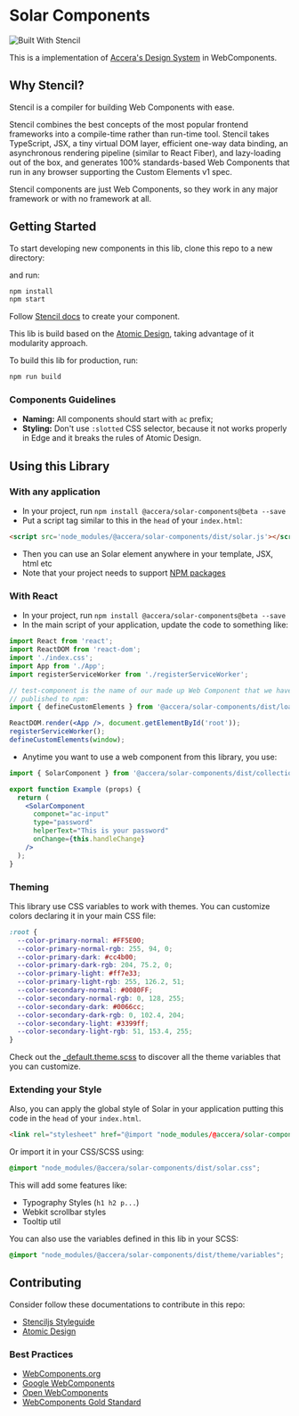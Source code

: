 # Solar Components
![Built With Stencil](https://img.shields.io/badge/-Built%20With%20Stencil-16161d.svg?logo=data%3Aimage%2Fsvg%2Bxml%3Bbase64%2CPD94bWwgdmVyc2lvbj0iMS4wIiBlbmNvZGluZz0idXRmLTgiPz4KPCEtLSBHZW5lcmF0b3I6IEFkb2JlIElsbHVzdHJhdG9yIDE5LjIuMSwgU1ZHIEV4cG9ydCBQbHVnLUluIC4gU1ZHIFZlcnNpb246IDYuMDAgQnVpbGQgMCkgIC0tPgo8c3ZnIHZlcnNpb249IjEuMSIgaWQ9IkxheWVyXzEiIHhtbG5zPSJodHRwOi8vd3d3LnczLm9yZy8yMDAwL3N2ZyIgeG1sbnM6eGxpbms9Imh0dHA6Ly93d3cudzMub3JnLzE5OTkveGxpbmsiIHg9IjBweCIgeT0iMHB4IgoJIHZpZXdCb3g9IjAgMCA1MTIgNTEyIiBzdHlsZT0iZW5hYmxlLWJhY2tncm91bmQ6bmV3IDAgMCA1MTIgNTEyOyIgeG1sOnNwYWNlPSJwcmVzZXJ2ZSI%2BCjxzdHlsZSB0eXBlPSJ0ZXh0L2NzcyI%2BCgkuc3Qwe2ZpbGw6I0ZGRkZGRjt9Cjwvc3R5bGU%2BCjxwYXRoIGNsYXNzPSJzdDAiIGQ9Ik00MjQuNywzNzMuOWMwLDM3LjYtNTUuMSw2OC42LTkyLjcsNjguNkgxODAuNGMtMzcuOSwwLTkyLjctMzAuNy05Mi43LTY4LjZ2LTMuNmgzMzYuOVYzNzMuOXoiLz4KPHBhdGggY2xhc3M9InN0MCIgZD0iTTQyNC43LDI5Mi4xSDE4MC40Yy0zNy42LDAtOTIuNy0zMS05Mi43LTY4LjZ2LTMuNkgzMzJjMzcuNiwwLDkyLjcsMzEsOTIuNyw2OC42VjI5Mi4xeiIvPgo8cGF0aCBjbGFzcz0ic3QwIiBkPSJNNDI0LjcsMTQxLjdIODcuN3YtMy42YzAtMzcuNiw1NC44LTY4LjYsOTIuNy02OC42SDMzMmMzNy45LDAsOTIuNywzMC43LDkyLjcsNjguNlYxNDEuN3oiLz4KPC9zdmc%2BCg%3D%3D&colorA=16161d&style=flat-square)

This is a implementation of [Accera's Design System](https://design.accera.com.br) in WebComponents.

## Why Stencil?

Stencil is a compiler for building Web Components with ease.

Stencil combines the best concepts of the most popular frontend frameworks into a compile-time rather than run-time tool.  Stencil takes TypeScript, JSX, a tiny virtual DOM layer, efficient one-way data binding, an asynchronous rendering pipeline (similar to React Fiber), and lazy-loading out of the box, and generates 100% standards-based Web Components that run in any browser supporting the Custom Elements v1 spec.

Stencil components are just Web Components, so they work in any major framework or with no framework at all.

## Getting Started

To start developing new components in this lib, clone this repo to a new directory:

and run:

```bash
npm install
npm start
```

Follow [Stencil docs](https://stenciljs.com/docs/my-first-component) to create your component.

This lib is build based on the [Atomic Design](http://atomicdesign.bradfrost.com/), taking advantage of it modularity approach.

To build this lib for production, run:

```bash
npm run build
```

### Components Guidelines

* **Naming:** All components should start with `ac` prefix;
* **Styling:** Don't use `:slotted` CSS selector, because it not works properly in Edge and it breaks the rules of Atomic Design.

## Using this Library

### With any application
- In your project, run `npm install @accera/solar-components@beta --save`
- Put a script tag similar to this in the `head` of your `index.html`:
```html
<script src='node_modules/@accera/solar-components/dist/solar.js'></script>
``` 
- Then you can use an Solar element anywhere in your template, JSX, html etc
- Note that your project needs to support [NPM packages](https://docs.npmjs.com/cli/init)

### With React

- In your project, run `npm install @accera/solar-components@beta --save`
- In the main script of your application, update the code to something like:

```jsx harmony
import React from 'react';
import ReactDOM from 'react-dom';
import './index.css';
import App from './App';
import registerServiceWorker from './registerServiceWorker';

// test-component is the name of our made up Web Component that we have
// published to npm:
import { defineCustomElements } from '@accera/solar-components/dist/loader';

ReactDOM.render(<App />, document.getElementById('root'));
registerServiceWorker();
defineCustomElements(window);
```

- Anytime you want to use a web component from this library, you use:

```jsx harmony
import { SolarComponent } from '@accera/solar-components/dist/collection/react';

export function Example (props) {
  return (
    <SolarComponent
      componet="ac-input"
      type="password"
      helperText="This is your password"
      onChange={this.handleChange}
    />
  );
}
```

### Theming

This library use CSS variables to work with themes. You can customize colors declaring it in your main CSS file:
```css
:root {
  --color-primary-normal: #FF5E00;
  --color-primary-normal-rgb: 255, 94, 0;
  --color-primary-dark: #cc4b00;
  --color-primary-dark-rgb: 204, 75.2, 0;
  --color-primary-light: #ff7e33;
  --color-primary-light-rgb: 255, 126.2, 51;
  --color-secondary-normal: #0080FF;
  --color-secondary-normal-rgb: 0, 128, 255;
  --color-secondary-dark: #0066cc;
  --color-secondary-dark-rgb: 0, 102.4, 204;
  --color-secondary-light: #3399ff;
  --color-secondary-light-rgb: 51, 153.4, 255;
}
```
Check out the [_default.theme.scss](https://github.com/accera-tech/solar-components/blob/master/src/theme/_default.theme.scss) to discover all the theme variables that you can customize.

### Extending your Style

Also, you can apply the global style of Solar in your application putting this code in the `head` of your `index.html`.
```html
<link rel="stylesheet" href="@import "node_modules/@accera/solar-components/dist/solar.css">
```
Or import it in your CSS/SCSS using:
```scss
@import "node_modules/@accera/solar-components/dist/solar.css";
```

This will add some features like:
- Typography Styles (`h1 h2 p...`)
- Webkit scrollbar styles
- Tooltip util

You can also use the variables defined in this lib in your SCSS:
```scss
@import "node_modules/@accera/solar-components/dist/theme/variables";
```

## Contributing

Consider follow these documentations to contribute in this repo:
- [Stenciljs Styleguide](https://stenciljs.com/docs/style-guide)
- [Atomic Design](http://atomicdesign.bradfrost.com/)

### Best Practices
- [WebComponents.org](https://www.webcomponents.org/community/articles/web-components-best-practices)
- [Google WebComponents](https://developers.google.com/web/fundamentals/web-components/best-practices)
- [Open WebComponents](https://open-wc.org/)
- [WebComponents Gold Standard](https://github.com/webcomponents/gold-standard/wiki)